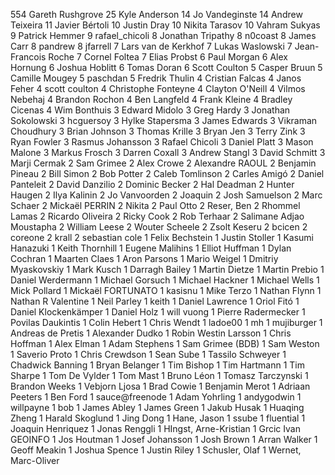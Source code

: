    554	Gareth Rushgrove
    25	Kyle Anderson
    14	Jo Vandeginste
    14	Andrew Teixeira
    11	Javier Bértoli
    10	Justin Dray
    10	Nikita Tarasov
    10	Vahram Sukyas
     9	Patrick Hemmer
     9	rafael_chicoli
     8	Jonathan Tripathy
     8	n0coast
     8	James Carr
     8	pandrew
     8	jfarrell
     7	Lars van de Kerkhof
     7	Lukas Waslowski
     7	Jean-Francois Roche
     7	Cornel Foltea
     7	Elias Probst
     6	Paul Morgan
     6	Alex Hornung
     6	Joshua Hoblitt
     6	Tomas Doran
     6	Scott Coulton
     5	Casper Bruun
     5	Camille Mougey
     5	paschdan
     5	Fredrik Thulin
     4	Cristian Falcas
     4	Janos Feher
     4	scott coulton
     4	Christophe Fonteyne
     4	Clayton O'Neill
     4	Vilmos Nebehaj
     4	Brandon Rochon
     4	Ben Langfeld
     4	Frank Kleine
     4	Bradley Cicenas
     4	Wim Bonthuis
     3	Edward Midolo
     3	Greg Hardy
     3	Jonathan Sokolowski
     3	hcguersoy
     3	Hylke Stapersma
     3	James Edwards
     3	Vikraman Choudhury
     3	Brian Johnson
     3	Thomas Krille
     3	Bryan Jen
     3	Terry Zink
     3	Ryan Fowler
     3	Rasmus Johansson
     3	Rafael Chicoli
     3	Daniel Platt
     3	Mason Malone
     3	Markus Frosch
     3	Darren Coxall
     3	Andrew Stangl
     3	David Schmitt
     3	Marji Cermak
     2	Sam Grimee
     2	Alex Crowe
     2	Alexandre RAOUL
     2	Benjamin Pineau
     2	Bill Simon
     2	Bob Potter
     2	Caleb Tomlinson
     2	Carles Amigó
     2	Daniel Panteleit
     2	David Danzilio
     2	Dominic Becker
     2	Hal Deadman
     2	Hunter Haugen
     2	Ilya Kalinin
     2	Jo Vanvoorden
     2	Joaquin
     2	Josh Samuelson
     2	Marc Schaer
     2	Mickaël PERRIN
     2	Nikita
     2	Paul Otto
     2	Reser, Ben
     2	Rhommel Lamas
     2	Ricardo Oliveira
     2	Ricky Cook
     2	Rob Terhaar
     2	Salimane Adjao Moustapha
     2	William Leese
     2	Wouter Scheele
     2	Zsolt Keseru
     2	bcicen
     2	coreone
     2	krall
     2	sebastian cole
     1	Felix Bechstein
     1	Justin Stoller
     1	Kasumi Hanazuki
     1	Keith Thornhill
     1	Eugene Malihins
     1	Elliot Huffman
     1	Dylan Cochran
     1	Maarten Claes
     1	Aron Parsons
     1	Mario Weigel
     1	Dmitriy Myaskovskiy
     1	Mark Kusch
     1	Darragh Bailey
     1	Martin Dietze
     1	Martin Prebio
     1	Daniel Werdermann
     1	Michael Gorsuch
     1	Michael Hackner
     1	Michael Wells
     1	Mick Pollard
     1	Mickaël FORTUNATO
     1	kasisnu
     1	Mike Terzo
     1	Nathan Flynn
     1	Nathan R Valentine
     1	Neil Parley
     1	keith
     1	Daniel Lawrence
     1	Oriol Fitó
     1	Daniel Klockenkämper
     1	Daniel Holz
     1	will vuong
     1	Pierre Radermecker
     1	Povilas Daukintis
     1	Colin Hebert
     1	Chris Wendt
     1	ladoe00
     1	mh
     1	mujiburger
     1	Andreas de Pretis
     1	Alexander Dudko
     1	Robin Westin Larsson
     1	Chris Hoffman
     1	Alex Elman
     1	Adam Stephens
     1	Sam Grimee (BDB)
     1	Sam Weston
     1	Saverio Proto
     1	Chris Crewdson
     1	Sean Sube
     1	Tassilo Schweyer
     1	Chadwick Banning
     1	Bryan Belanger
     1	Tim Bishop
     1	Tim Hartmann
     1	Tim Sharpe
     1	Tom De Vylder
     1	Tom Mast
     1	Bruno Léon
     1	Tomasz Tarczynski
     1	Brandon Weeks
     1	Vebjorn Ljosa
     1	Brad Cowie
     1	Benjamin Merot
     1	Adriaan Peeters
     1	Ben Ford
     1	sauce@freenode
     1	Adam Yohrling
     1	andygodwin
     1	willpayne
     1	bob
     1	James Abley
     1	James Green
     1	Jakub Husak
     1	Huaqing Zheng
     1	Harald Skoglund
     1	Jing Dong
     1	Hane, Jason
     1	ssube
     1	fluential
     1	Joaquin Henriquez
     1	Jonas Renggli
     1	HIngst, Arne-Kristian
     1	Grcic Ivan GEOINFO
     1	Jos Houtman
     1	Josef Johansson
     1	Josh Brown
     1	Arran Walker
     1	Geoff Meakin
     1	Joshua Spence
     1	Justin Riley
     1  Schusler, Olaf
     1  Wernet, Marc-Oliver